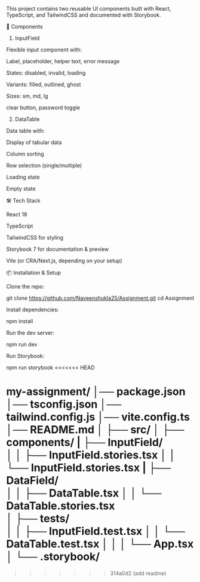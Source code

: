 This project contains two reusable UI components built with React, TypeScript, and TailwindCSS and documented with Storybook.

🚀 Components

1. InputField

Flexible input component with:

Label, placeholder, helper text, error message

States: disabled, invalid, loading

Variants: filled, outlined, ghost

Sizes: sm, md, lg

clear button, password toggle

2. DataTable

Data table with:

Display of tabular data

Column sorting

Row selection (single/multiple)

Loading state

Empty state

🛠️ Tech Stack

React 18

TypeScript

TailwindCSS for styling

Storybook 7 for documentation & preview

Vite (or CRA/Next.js, depending on your setup)

📦 Installation & Setup

Clone the repo:

git clone https://github.com/Naveenshukla25/Assignment.git
cd Assignment

Install dependencies:

npm install

Run the dev server:

npm run dev

Run Storybook:

npm run storybook
<<<<<<< HEAD

my-assignment/
│── package.json
│── tsconfig.json
│── tailwind.config.js
│── vite.config.ts
│── README.md
│
├── src/
│ ├── components/
| ├── InputField/  
│ │ ├── InputField.stories.tsx
│ │ └── InputField.stories.tsx
| ├── DataField/  
│ │ ├── DataTable.tsx
│ │ └── DataTable.stories.tsx  
│ ├── **tests**/  
│ │ ├── InputField.test.tsx
│ │ └── DataTable.test.tsx
│ │
│ └── App.tsx  
│
└── .storybook/
=======
>>>>>>> 314a0d2 (add readme)
